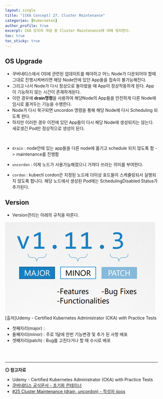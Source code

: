 ```yaml
---
layout: single
title: "[CKA Concept] 27. Cluster Maintenance"
categories: [Kubernetes]
author_profile: true
excerpt: CKA 강의의 개념 중 Cluster Maintenance에 대해 정리한다. 
toc: true
toc_sticky: true
---
```


## OS Upgrade
- 쿠버네티스에서 OS에 관련된 업데이트를 해야하고 어느 Node가 다운되어야 할때 그대로 진행시켜버리면 해당 Node안에 있던 App들을 접속이 불가능해진다.
- 그리고 나서 Node가 다시 정상으로 돌아왔을 때 App이 정상작동하게 된다. App이 기능하지 않는 시간이 존재하게된다.
- 이런 경우에 **drain명령**을 사용하여 해당Node의 App들을 안전하게 다른 Node에 임시로 옮겨두는 기능을 수행한다.
- Node가 다시 복구되면 uncordon 명령을 통해 해당 Node에 다시 Scheduling 되도록 한다.
- 하지만 이러한 경우 이전에 있던 App들이 다시 해당 Node에 생성되지는 않는다. 새로생긴 Pod만 정상적으로 생성이 된다.

<br>

- ```drain``` : node안에 있는 app들을 다른 node에 옮기고 schedule 되지 않도록 함 -> maintenance를 진행함

- ```uncordon``` : 이제 노드가 사용가능해졌으니 가져다 쓰라는 의미를 부여한다. 

- ```cordon``` : kubectl cordon은 지정된 노드에 더이상 포드들이 스케쥴링되서 실행되지 않도록 합니다.
해당 노드에서 생성된 Pod에는 SchedulingDisabled Status가 추가된다. 

## Version
- Version관리는 아래의 규칙을 따른다.

![](/assets/img/kubernetes/27_version_1.png)
[출처]Udemy - Certified Kubernetes Administrator (CKA) with Practice Tests

- 첫째자리(major) : 
- 둘째자리(minor) : 주로 1달에 한번 기능변경 및 추가 된 사항 배포
- 셋째자리(patch) : Bug를 고친다거나 할 때 수시로 배포

<br>
<br>


------------------
**◎ 참고자료**

- Udemy - Certified Kubernetes Administrator (CKA) with Practice Tests
- [쿠버네티스 공식문서 - 초기화 컨테이너](https://kubernetes.io/ko/docs/concepts/workloads/pods/init-containers/)
- [#25 Cluster Maintenance (drain, uncordon) - 작성자 ijoos](https://blog.naver.com/ijoos/222167125237)